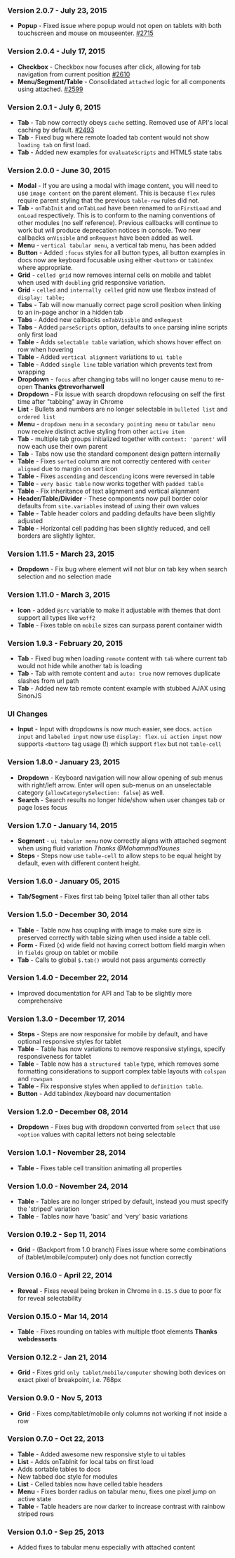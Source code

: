### Version 2.0.7 - July 23, 2015

- **Popup** - Fixed issue where popup would not open on tablets with both touchscreen and mouse on mouseenter. [#2715](https://github.com/Semantic-Org/Semantic-UI/issues/2715)

### Version 2.0.4 - July 17, 2015

- **Checkbox** - Checkbox now focuses after click, allowing for tab navigation from current position [#2610](https://github.com/Semantic-Org/Semantic-UI/issues/2610)
- **Menu/Segment/Table** - Consolidated `attached` logic for all components using attached. [#2599](https://github.com/Semantic-Org/Semantic-UI/issues/2599)

### Version 2.0.1 - July 6, 2015

- **Tab** - Tab now correctly obeys `cache` setting. Removed use of API's local caching by default. [#2493](https://github.com/Semantic-Org/Semantic-UI/issues/2493)
- **Tab** - Fixed bug where remote loaded tab content would not show `loading tab` on first load.
- **Tab** - Added new examples for `evaluateScripts` and HTML5 state tabs

### Version 2.0.0 - June 30, 2015

- **Modal** - If you are using a modal with image content, you will need to use `image content` on the parent element. This is because `flex` rules require parent styling that the previous `table-row` rules did not.
- **Tab** - `onTabInit` and `onTabLoad` have been renamed to `onFirstLoad` and `onLoad` respectively. This is to conform to the naming conventions of other modules (no self reference). Previous callbacks will continue to work but will produce deprecation notices in console. Two new callbacks `onVisible` and `onRequest` have been added as well.
- **Menu** - `vertical tabular menu`, a vertical tab menu, has been added
- **Button** - Added `:focus` styles for all button types, all button examples in docs now are keyboard focusable using either `<button>` or `tabindex` where appropriate.
- **Grid** - `celled grid` now removes internal cells on mobile and tablet when used with `doubling` grid responsive variation.
- **Grid** - `celled` and `internally celled` grid now use flexbox instead of `display: table;`
- **Tabs** - Tab will now manually correct page scroll position when linking to an in-page anchor in a hidden tab
- **Tabs** - Added new callbacks `onTabVisible` and `onRequest`
- **Tabs** - Added `parseScripts` option, defaults to `once` parsing inline scripts only first load
- **Table** - Adds `selectable table` variation, which shows hover effect on row when hovering
- **Table** - Added `vertical alignment` variations to `ui table`
- **Table** - Added `single line` table variation which prevents text from wrapping
- **Dropdown** - `focus` after changing tabs will no longer cause menu to re-open **Thanks @trevorharwell**
- **Dropdown** - Fix issue with search dropdown refocusing on self the first time after "tabbing" away in Chrome
- **List** - Bullets and numbers are no longer selectable in `bulleted list` and `ordered list`
- **Menu** - `dropdown menu` in a `secondary pointing menu` or `tabular menu` now receive distinct active styling from other `active item`
- **Tab** - multiple tab groups initialized together with `context: 'parent'` will now each use their own parent
- **Tab** - Tabs now use the standard component design pattern internally
- **Table** - Fixes `sorted` column are not correctly centered with `center aligned` due to margin on sort icon
- **Table** - Fixes `ascending` and `descending` icons were reversed in table
- **Table** - `very basic table` now works together with `padded table`
- **Table** - Fix inheritance of text alignment and vertical alignment
- **Header/Table/Divider** - These components now pull border color defaults from `site.variables` instead of using their own values
- **Table** - Table header colors and padding defaults have been slightly adjusted
- **Table** - Horizontal cell padding has been slightly reduced, and cell borders are slightly lighter.

### Version 1.11.5 - March 23, 2015

- **Dropdown** - Fix bug where element will not blur on tab key when search selection and no selection made

### Version 1.11.0 - March 3, 2015

- **Icon** - added `@src` variable to make it adjustable with themes that dont support all types like `woff2`
- **Table** - Fixes table on `mobile` sizes can surpass parent container width

### Version 1.9.3 - February 20, 2015

- **Tab** - Fixed bug when loading `remote` content with `tab` where current tab would not hide while another tab is loading
- **Tab** - Tab with remote content and `auto: true` now removes duplicate slashes from url path
- **Tab** - Added new tab remote content example with stubbed AJAX using SinonJS

### UI Changes

- **Input** - Input with dropdowns is now much easier, see docs. `action input` and `labeled input` now use `display: flex`. `ui action input` now supports `<button>` tag usage (!) which support `flex` but not `table-cell`

### Version 1.8.0 - January 23, 2015

- **Dropdown** - Keyboard navigation will now allow opening of sub menus with right/left arrow. Enter will open sub-menus on an unselectable category (`allowCategorySelection: false`) as well.
- **Search** - Search results no longer hide/show when user changes tab or page loses focus

### Version 1.7.0 - January 14, 2015

- **Segment** - ``ui tabular menu`` now correctly aligns with attached segment when using fluid variation *Thanks @MohammadYounes*
- **Steps** - Steps now use ``table-cell`` to allow steps to be equal height by default, even with different content height.

### Version 1.6.0 - January 05, 2015

- **Tab/Segment** - Fixes first tab being 1pixel taller than all other tabs

### Version 1.5.0 - December 30, 2014

- **Table** - Table now has coupling with image to make sure size is preserved correctly with table sizing when used inside a table cell.
- **Form** - Fixed (x) wide field not having correct bottom field margin when in ``fields`` group on tablet or mobile
- **Tab** - Calls to global ``$.tab()`` would not pass arguments correctly

### Version 1.4.0 - December 22, 2014

- Improved documentation for API and Tab to be slightly more comprehensive

### Version 1.3.0 - December 17, 2014

- **Steps** - Steps are now responsive for mobile by default, and have optional responsive styles for tablet
- **Table** - Table has now variations to remove responsive stylings, specify responsiveness for tablet
- **Table** - Table now has a ``structured table`` type, which removes some formatting considerations to support complex table layouts with ``colspan`` and ``rowspan``
- **Table** - Fix responsive styles when applied to ``definition table``.
- **Button** - Add tabindex /keyboard nav documentation

### Version 1.2.0 - December 08, 2014

- **Dropdown** - Fixes bug with dropdown converted from ``select`` that use ``<option`` values with capital letters not being selectable

### Version 1.0.1 - November 28, 2014

- **Table** - Fixes table cell transition animating all properties

### Version 1.0.0 - November 24, 2014

- **Table** - Tables are no longer striped by default, instead you must specify the 'striped' variation
- **Table** - Tables now have 'basic' and 'very' basic variations

### Version 0.19.2 - Sep 11, 2014

- **Grid** - (Backport from 1.0 branch) Fixes issue where some combinations of (tablet/mobile/computer) only does not function correctly

### Version 0.16.0 - April 22, 2014

- **Reveal** - Fixes reveal being broken in Chrome in ``0.15.5`` due to poor fix for reveal selectability

### Version 0.15.0 - Mar 14, 2014

- **Table** - Fixes rounding on tables with multiple tfoot elements **Thanks webdesserts**

### Version 0.12.2 - Jan 21, 2014

- **Grid** - Fixes grid ``only tablet/mobile/computer`` showing both devices on exact pixel of breakpoint, i.e. 768px

### Version 0.9.0 - Nov 5, 2013

- **Grid** - Fixes comp/tablet/mobile only columns not working if not inside a row

### Version 0.7.0 - Oct 22, 2013

- **Table** - Added awesome new responsive style to ui tables
- **List** - Adds onTabInit for local tabs on first load
- Adds sortable tables to docs
- New tabbed doc style for modules
- **List** - Celled tables now have celled table headers
- **Menu** - Fixes border radius on tabular menu, fixes one pixel jump on active state
- **Table** - Table headers are now darker to increase contrast with rainbow striped rows

### Version 0.1.0 - Sep 25, 2013

- Added fixes to tabular menu especially with attached content
